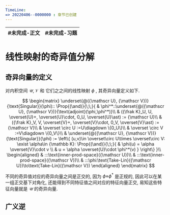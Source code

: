 ```yaml
---
TimeLine: 
=> 20220406--0000000 : 章节已创建
---
```

| #未完成-正文 | #未完成-习题 |
| ------------ | ------------ |

# 线性映射的奇异值分解

## 奇异向量的定义

对内积空间 $\mathscr U, \mathscr V$ 和 它们之之间的线性映射 $\phi$ , 其奇异向量定义如下. 

$$
\begin{matrix}
\underset{@({\mathscr U}, {\mathscr V})}{\text{Singular}}(\phi)::
\Prop{(\and)}{\;\;}{
    & \phi^*::\underset{@({\mathscr U}, {\mathscr V})}{\text{adjoint}(\phi,\phi^*)}\\
    & ({\frak K}_U, U, \overset{U}+, \overset{U}\cdot, 0_U, \overset{U}\ast)  := {\mathscr U}\\ 
    & ({\frak K}_V, V, \overset{V}+, \overset{V}\cdot, 0_V, \overset{V}\ast)  := {\mathscr V}\\
    & \overset \circ U :=U\diagdown \{0_U\}\\
    & \overset \circ V :=V\diagdown \{0_V\}\\
    & \underset{@({\mathscr U}, {\mathscr V})}{\text{Singular}}(\phi)
    := \left\{
        (u,v)\in \overset\circ U\times \overset\circ V:
        \exist \alpha\in {\mathbb K}:
        \Prop{(\and)}{\;\;}{
            & \phi(u) = \alpha \overset{V}\cdot v \\
            & u = \alpha \overset{U}\cdot \phi^*(v) 
        }
    \right\}
}\\
\begin{aligned}
& :::\text{inner-prod-space}({\mathscr U})\\
& :::\text{inner-prod-space}({\mathscr V})\\
& :::\phi:\text{Take-Lin}({\mathscr U})\to\text{Take-Lin}({\mathscr V})
\end{aligned}
\end{matrix}
$$

不同的奇异值对应的奇异向量之间是正交的, 因为 $\phi \diamond \phi^*$ 是正规的, 因此可以在某一组正交基下对角化, 还能得到不同特征值之间对应的特征向量正交, 易知这些特征向量就是 ${\mathscr U}$ 的奇异向量. 

## 广义逆

$$
$$
